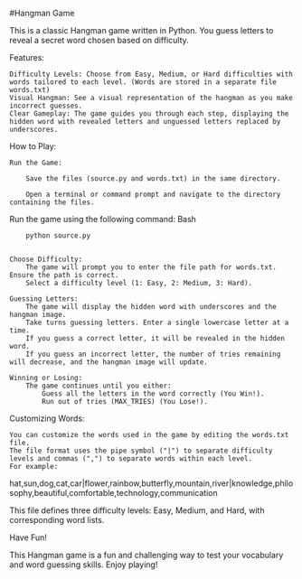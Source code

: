 #Hangman Game

This is a classic Hangman game written in Python. You guess letters to reveal a secret word chosen based on difficulty.

Features:

    Difficulty Levels: Choose from Easy, Medium, or Hard difficulties with words tailored to each level. (Words are stored in a separate file words.txt)
    Visual Hangman: See a visual representation of the hangman as you make incorrect guesses.
    Clear Gameplay: The game guides you through each step, displaying the hidden word with revealed letters and unguessed letters replaced by underscores.

How to Play:

    Run the Game:

        Save the files (source.py and words.txt) in the same directory.

        Open a terminal or command prompt and navigate to the directory containing the files.

Run the game using the following command:
         Bash
         
        python source.py


    Choose Difficulty:
        The game will prompt you to enter the file path for words.txt. Ensure the path is correct.
        Select a difficulty level (1: Easy, 2: Medium, 3: Hard).

    Guessing Letters:
        The game will display the hidden word with underscores and the hangman image.
        Take turns guessing letters. Enter a single lowercase letter at a time.
        If you guess a correct letter, it will be revealed in the hidden word.
        If you guess an incorrect letter, the number of tries remaining will decrease, and the hangman image will update.

    Winning or Losing:
        The game continues until you either:
            Guess all the letters in the word correctly (You Win!).
            Run out of tries (MAX_TRIES) (You Lose!).

Customizing Words:

    You can customize the words used in the game by editing the words.txt file.
    The file format uses the pipe symbol ("|") to separate difficulty levels and commas (",") to separate words within each level.
    For example:

hat,sun,dog,cat,car|flower,rainbow,butterfly,mountain,river|knowledge,philosophy,beautiful,comfortable,technology,communication

This file defines three difficulty levels: Easy, Medium, and Hard, with corresponding word lists.

Have Fun!

This Hangman game is a fun and challenging way to test your vocabulary and word guessing skills. Enjoy playing!
